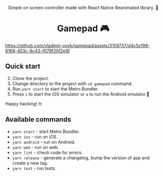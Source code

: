 <p align="center">
Simple on screen controller made with React Native Reanimated library. 🐎
</p>

<h1 align="center">Gamepad 🎮</h1>
<be>

https://github.com/vladimir-vovk/gamepad/assets/3159737/d4c5cf98-8168-403c-9c43-f079f20f2e16

## Quick start

2. Clone the project.
3. Change directory to the project with `cd gamepad` command.
4. Run `yarn start` to start the Metro Bundler.
5. Press `i` to start the iOS simulator or `a` to run the Android emulator.📱

Happy hacking! 🤓

## Available commands

- `yarn start` - start Metro Bundler.
- `yarn ios` - run on iOS.
- `yarn android` - run on Android.
- `yarn web` - run on web.
- `yarn lint` - check code for errors.
- `yarn release` - generate a changelog, bump the version of app and create a new tag.
- `yarn test` - run tests.
